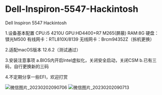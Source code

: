 # Dell-Inspiron-5547-Hackintosh
Dell Inspiron 5547 Hackintosh

1.设备基本配置
  CPU:i5 4210U
  GPU:HD4400+R7 M265(屏蔽)
  RAM:8G
  硬盘：镁光M500
  有线网卡：RTL810X/8139
  无线网卡：Brcm94352Z（拆机更换）
  
2.适配macOS版本 12.6.2（测试通过）

3.安装注意事项
  a.BIOS内开启Intel虚拟化，关闭安全启动，关闭CSM
  b.已有三码，自行更换新的三码
  
4.不定期分享一些EFI，欢迎打赏

  ![微信图片_20230202090706](https://user-images.githubusercontent.com/30519088/216206195-a3574e99-f38c-4217-b409-7d823727efcc.jpg)
  ![微信图片_20230202090713](https://user-images.githubusercontent.com/30519088/216206208-7e1483a0-165e-47fa-94c5-a32ef25efbb0.jpg)
